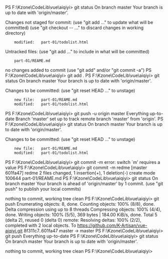 PS F:\Kzone\CodeLib\vue\aiqiyi> git status
On branch master
Your branch is up to date with 'origin/master'.

Changes not staged for commit:
  (use "git add <file>..." to update what will be committed)
  (use "git checkout -- <file>..." to discard changes in working directory)

        modified:   part-01/todolist.html

Untracked files:
  (use "git add <file>..." to include in what will be committed)

        part-01/REAME.md

no changes added to commit (use "git add" and/or "git commit -a")
PS F:\Kzone\CodeLib\vue\aiqiyi> git add .
PS F:\Kzone\CodeLib\vue\aiqiyi> git status
On branch master
Your branch is up to date with 'origin/master'.

Changes to be committed:
  (use "git reset HEAD <file>..." to unstage)

        new file:   part-01/REAME.md
        modified:   part-01/todolist.html

PS F:\Kzone\CodeLib\vue\aiqiyi> git push -u origin master
Everything up-to-date
Branch 'master' set up to track remote branch 'master' from 'origin'.
PS F:\Kzone\CodeLib\vue\aiqiyi> git status
On branch master
Your branch is up to date with 'origin/master'.

Changes to be committed:
  (use "git reset HEAD <file>..." to unstage)

        new file:   part-01/REAME.md
        modified:   part-01/todolist.html

PS F:\Kzone\CodeLib\vue\aiqiyi> git commit -m
error: switch `m' requires a value
PS F:\Kzone\CodeLib\vue\aiqiyi> git commit -m redme
[master 601fa47] redme
 2 files changed, 1 insertion(+), 1 deletion(-)
 create mode 100644 part-01/REAME.md
PS F:\Kzone\CodeLib\vue\aiqiyi> git status
On branch master
Your branch is ahead of 'origin/master' by 1 commit.
  (use "git push" to publish your local commits)

nothing to commit, working tree clean
PS F:\Kzone\CodeLib\vue\aiqiyi> git push
Enumerating objects: 8, done.
Counting objects: 100% (8/8), done.
Delta compression using up to 8 threads
Compressing objects: 100% (4/4), done.
Writing objects: 100% (5/5), 369 bytes | 184.00 KiB/s, done.
Total 5 (delta 2), reused 0 (delta 0)
remote: Resolving deltas: 100% (2/2), completed with 2 local objects.
To https://github.com/K-Artisan/vue-aiqiyi.git
   8f311c7..601fa47  master -> master
PS F:\Kzone\CodeLib\vue\aiqiyi> git push
Everything up-to-date
PS F:\Kzone\CodeLib\vue\aiqiyi> git status
On branch master
Your branch is up to date with 'origin/master'.

nothing to commit, working tree clean
PS F:\Kzone\CodeLib\vue\aiqiyi>
